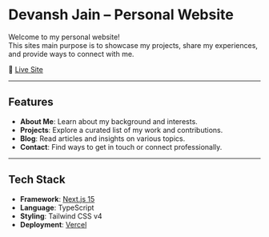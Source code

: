 # Devansh Jain – Personal Website

Welcome to my personal website!  
This sites main purpose is to showcase my projects, share my experiences, and provide ways to connect with me.

🔗 [Live Site](https://devanshjain.vercel.app/)

---

## Features

- **About Me**: Learn about my background and interests.
- **Projects**: Explore a curated list of my work and contributions.
- **Blog**: Read articles and insights on various topics.
- **Contact**: Find ways to get in touch or connect professionally.

---

## Tech Stack

- **Framework**: [Next.js 15](https://nextjs.org/)
- **Language**: TypeScript
- **Styling**: Tailwind CSS v4
- **Deployment**: [Vercel](https://vercel.com/)
